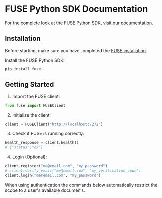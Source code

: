# FUSE Python SDK Documentation

For the complete look at the FUSE Python SDK, [visit our documentation.](https://fuse-docs.sciphi.ai/documentation/python-sdk/introduction)

## Installation

Before starting, make sure you have completed the [FUSE installation](/documentation/installation).

Install the FUSE Python SDK:

```bash
pip install fuse
```

## Getting Started

1. Import the FUSE client:

```python
from fuse import FUSEClient
```

2. Initialize the client:

```python
client = FUSEClient("http://localhost:7272")
```


3. Check if FUSE is running correctly:

```python
health_response = client.health()
# {"status":"ok"}
```

4. Login (Optional):
```python
client.register("me@email.com", "my_password")
# client.verify_email("me@email.com", "my_verification_code")
client.login("me@email.com", "my_password")
```
When using authentication the commands below automatically restrict the scope to a user's available documents.
